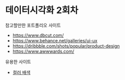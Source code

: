 # 데이터시각화 2회차

참고할만한 포트폴리오 사이트
- https://www.dbcut.com/
- https://www.behance.net/galleries/ui-ux
- https://dribbble.com/shots/popular/product-design
- https://www.awwwards.com/

유용한 사이트
- [컬러 배색](https://coolors.co)